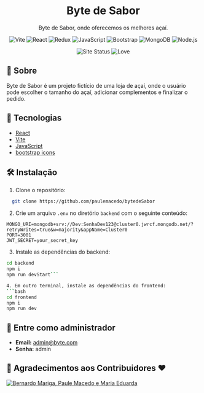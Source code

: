 <h1 align="center">Byte de Sabor</h1>
<p align="center">Byte de Sabor, onde oferecemos os melhores açaí.</p>
<p align="center">
    <img src="https://img.shields.io/badge/vite-%23000000.svg?style=for-the-badge&logo=vite&logoColor=white" alt="Vite" />
    <img src="https://img.shields.io/badge/react-%23000000.svg?style=for-the-badge&logo=react&logoColor=white" alt="React" />
    <img src="https://img.shields.io/badge/redux-%23000000.svg?style=for-the-badge&logo=redux&logoColor=white" alt="Redux" />
    <img src="https://img.shields.io/badge/javascript-%23000000.svg?style=for-the-badge&logo=javascript&logoColor=white" alt="JavaScript" />
    <img src="https://img.shields.io/badge/Bootstrap%20Icons-%23000000?style=for-the-badge&logo=bootstrap&logoColor=white" alt="Bootstrap" />
    <img src="https://img.shields.io/badge/mongodb-%23000000.svg?style=for-the-badge&logo=mongodb&logoColor=white" alt="MongoDB" />
    <img src="https://img.shields.io/badge/node.js-%23000000.svg?style=for-the-badge&logo=node.js&logoColor=white" alt="Node.js" />
</p>

<p align="center">
  <img src="https://img.shields.io/website-up-down-green-red/http/bytedesabor.vercel.app.svg?style=for-the-badge" alt="Site Status" />
  <img src="https://img.shields.io/badge/Made%20with%20-🤍-000?style=for-the-badge&logoColor=white" alt="Love" />
</p>

## 📖 Sobre
Byte de Sabor é um projeto fictício de uma loja de açaí, onde o usuário pode escolher o tamanho do açaí, adicionar complementos e finalizar o pedido.

## 🚀 Tecnologias
- [React](https://reactjs.org/)
- [Vite](https://vitejs.dev/)
- [JavaScript](https://developer.mozilla.org/pt-BR/docs/Web/JavaScript)
- [bootstrap icons](https://icons.getbootstrap.com/)

## 🛠️ Instalação
1. Clone o repositório:
```bash
  git clone https://github.com/paulemacedo/bytedeSabor
```
2. Crie um arquivo `.env` no diretório `backend` com o seguinte conteúdo:
```properties
MONGO_URI=mongodb+srv://Dev:SenhaDev123@cluster0.jwrcf.mongodb.net/?retryWrites=true&w=majority&appName=Cluster0
PORT=3001
JWT_SECRET=your_secret_key
```
3. Instale as dependências do backend:
```bash
cd backend
npm i
npm run devStart```

4. Em outro terminal, instale as dependências do frontend:
```bash
cd frontend
npm i
npm run dev
```

## 👤 Entre como administrador
- **Email:** admin@byte.com
- **Senha:** admin
 
## 🙏 Agradecimentos aos Contribuidores ❤

<a href="https://github.com/paulemacedo/bytedesabor/graphs/contributors">
  <img src="https://contrib.rocks/image?repo=paulemacedo/bytedesabor" alt="Bernardo Mariga, Paule Macedo e Maria Eduarda"/>
</a>
